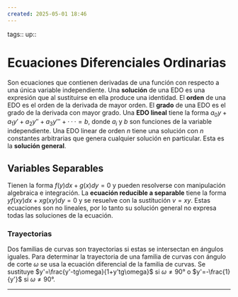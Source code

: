 ```yaml
---
created: 2025-05-01 18:46
---
```

tags::
up::
# Ecuaciones Diferenciales Ordinarias
Son ecuaciones que contienen derivadas de una función con respecto a una única variable independiente. Una **solución** de una EDO es una expresión que al sustituirse en ella produce una identidad. El **orden** de una EDO es el orden de la derivada de mayor orden. El **grado** de una EDO es el grado de la derivada con mayor grado. Una **EDO lineal** tiene la forma $a_{0}y + a_{1}y′ + a_{2}y′′ + a_{3}y′′′ + · · · = b$, donde $a_{i}$ y $b$ son funciones de la variable independiente. Una EDO linear de orden $n$ tiene una solución con $n$ constantes arbitrarias que genera cualquier solución en particular. Esta es la **solución general**.

## Variables Separables
Tienen la forma $f(y)dx+g(x)dy=0$ y pueden resolverse con manipulación algebraica e integración. La **ecuación reducible a separable** tiene la forma $yf(xy)dx+xg(xy)dy=0$ y se resuelve con la sustitución $v=xy$. Estas ecuaciones son no lineales, por lo tanto su solución general no expresa todas las soluciones de la ecuación.

### Trayectorias
Dos familias de curvas son trayectorias si estas se intersectan en ángulos iguales. Para determinar la trayectoria de una familia de curvas con ángulo de corte $\omega$ se usa la ecuación diferencial de la familia de curvas. Se sustituye $y'=\frac{y'-tg\omega}{1+y'tg\omega}$ si $\omega \neq90°$ o $y'=-\frac{1}{y'}$ si $\omega \neq 90°$.
___

